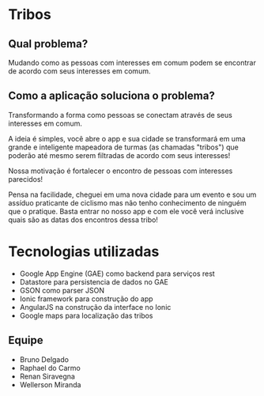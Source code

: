 # Tribos

## Qual problema?
Mudando como as pessoas com interesses em comum podem se encontrar de acordo com seus interesses em comum.

## Como a aplicação soluciona o problema?
Transformando a forma como pessoas se conectam através de seus interesses em comum.

A ideia é simples, você abre o app e sua cidade se transformará em uma grande e inteligente mapeadora de turmas (as chamadas "tribos") que poderão até mesmo serem filtradas de acordo com seus interesses!

Nossa motivação é fortalecer o encontro de pessoas com interesses parecidos!

Pensa na facilidade, cheguei em uma nova cidade para um evento e sou um assíduo praticante de ciclismo mas não tenho conhecimento de ninguém que o pratique. Basta entrar no nosso app e com ele você verá inclusive quais são as datas dos encontros dessa tribo!

# Tecnologias utilizadas

- Google App Engine (GAE) como backend para serviços rest
- Datastore para persistencia de dados no GAE
- GSON como parser JSON
- Ionic framework para construção do app
- AngularJS na construção da interface no Ionic
- Google maps para localização das tribos

## Equipe
- Bruno Delgado
- Raphael do Carmo
- Renan Siravegna
- Wellerson Miranda